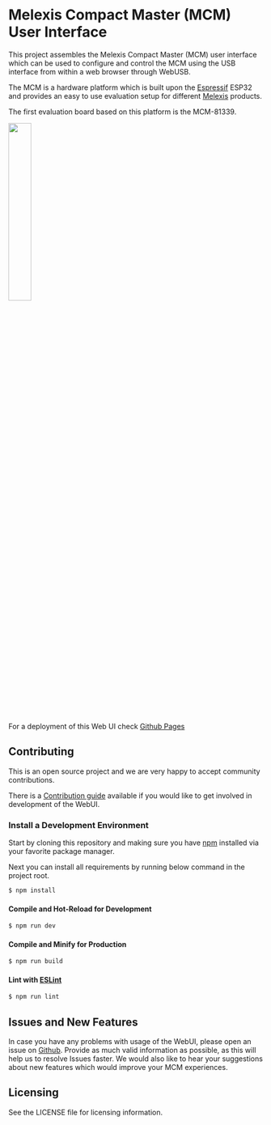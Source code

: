 # Melexis Compact Master (MCM) User Interface

This project assembles the Melexis Compact Master (MCM) user interface which can be used to configure and
control the MCM using the USB interface from within a web browser through WebUSB.

The MCM is a hardware platform which is built upon the [Espressif](https://www.espressif.com/) ESP32 and provides
an easy to use evaluation setup for different [Melexis](https://www.melexis.com) products.

The first evaluation board based on this platform is the MCM-81339.

<img src="static/MCM-81339.png" width="30%">

For a deployment of this Web UI check [Github Pages](https://melexis.github.io/mcm-ui/)

## Contributing

This is an open source project and we are very happy to accept community contributions.

There is a [Contribution guide](CONTRIBUTING.md) available if you would like to get involved in development of the WebUI.

### Install a Development Environment

Start by cloning this repository and making sure you have [npm](https://www.npmjs.com/) installed via your favorite package manager.

Next you can install all requirements by running below command in the project root.

```sh
$ npm install
```

#### Compile and Hot-Reload for Development

```sh
$ npm run dev
```

#### Compile and Minify for Production

```sh
$ npm run build
```

#### Lint with [ESLint](https://eslint.org/)

```sh
$ npm run lint
```

## Issues and New Features

In case you have any problems with usage of the WebUI, please open an issue on [Github](https://github.com/melexis/mcm-ui/issues).
Provide as much valid information as possible, as this will help us to resolve Issues faster. We would also like to hear your
suggestions about new features which would improve your MCM experiences.

## Licensing

See the LICENSE file for licensing information.
